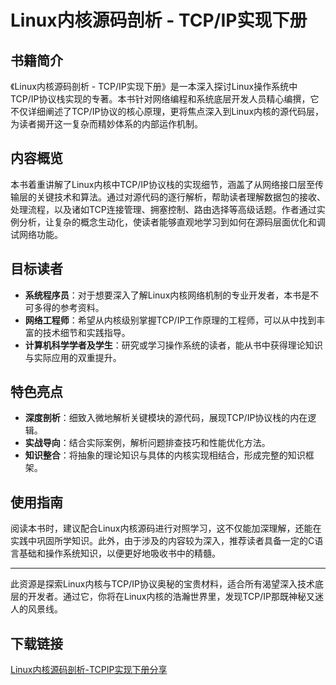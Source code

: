 # Linux内核源码剖析 - TCP/IP实现下册

## 书籍简介

《Linux内核源码剖析 - TCP/IP实现下册》是一本深入探讨Linux操作系统中TCP/IP协议栈实现的专著。本书针对网络编程和系统底层开发人员精心编撰，它不仅详细阐述了TCP/IP协议的核心原理，更将焦点深入到Linux内核的源代码层，为读者揭开这一复杂而精妙体系的内部运作机制。

## 内容概览

本书着重讲解了Linux内核中TCP/IP协议栈的实现细节，涵盖了从网络接口层至传输层的关键技术和算法。通过对源代码的逐行解析，帮助读者理解数据包的接收、处理流程，以及诸如TCP连接管理、拥塞控制、路由选择等高级话题。作者通过实例分析，让复杂的概念生动化，使读者能够直观地学习到如何在源码层面优化和调试网络功能。

## 目标读者

- **系统程序员**：对于想要深入了解Linux内核网络机制的专业开发者，本书是不可多得的参考资料。
- **网络工程师**：希望从内核级别掌握TCP/IP工作原理的工程师，可以从中找到丰富的技术细节和实践指导。
- **计算机科学学者及学生**：研究或学习操作系统的读者，能从书中获得理论知识与实际应用的双重提升。

## 特色亮点

- **深度剖析**：细致入微地解析关键模块的源代码，展现TCP/IP协议栈的内在逻辑。
- **实战导向**：结合实际案例，解析问题排查技巧和性能优化方法。
- **知识整合**：将抽象的理论知识与具体的内核实现相结合，形成完整的知识框架。
  
## 使用指南

阅读本书时，建议配合Linux内核源码进行对照学习，这不仅能加深理解，还能在实践中巩固所学知识。此外，由于涉及的内容较为深入，推荐读者具备一定的C语言基础和操作系统知识，以便更好地吸收书中的精髓。

---

此资源是探索Linux内核与TCP/IP协议奥秘的宝贵材料，适合所有渴望深入技术底层的开发者。通过它，你将在Linux内核的浩瀚世界里，发现TCP/IP那既神秘又迷人的风景线。

## 下载链接

[Linux内核源码剖析-TCPIP实现下册分享](https://pan.quark.cn/s/ab25bb9d9d8e)